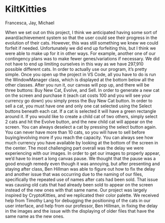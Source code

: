 # KiltKitties

Francesca, Jay, Michael

When we set out on this project, I think we anticipated having some sort of award/achievement system so that the user could see their progress in the evolution of their cats. However, this was still something we knew we could forfeit if needed. Unfortunately we did end up forfeiting this, but I think we were able to make up for it in other ways. For example, another one of our contingency plans was to make fewer genes/variations if necessary. We did not have to end up limiting ourselves in this way as we have 297,910 possible different cats. 
In order to actually use our program, it’s pretty simple. Once you open up the project in VS Code, all you have to do is run the WindowManager class, which is displayed at the bottom below all the other classes. After you run it, our canvas will pop up, and there will be three buttons: Buy New Cat, Evolve, and Sell. In order to generate a new cat on the screen and purchase it (each cat costs 100 and you will see your currency go down) you simply press the Buy New Cat button. In order to sell a cat, you must have one and only one cat selected using the Select buttons beneath each cat. If a cat is selected it will have a green rectangle around it. If you would like to create a child cat of two others, simply select 2 cats and hit the Evolve button, and the new child cat will appear on the screen. You can always deselect a cat by pressing the select button again. You can never have more than 10 cats, so you will have to sell before buying/evolving more if you reach the capacity. You can always see how much currency you have available by looking at the bottom of the screen in the center.
The most challenging part overall was the delay we were experiencing with our images. In order to get our images to properly appear, we’d have to insert a long canvas pause. We thought that the pause was a good enough remedy even though it was annoying, but after presenting and staying after class, Ben Hillman was able to figure out how to fix the delay and another issue that was occurring due to the naming of our files, specifically the repeated use of names after cats had been sold. That issue was causing old cats that had already been sold to appear on the screen instead of the new ones with that same name.
Our project was largely inspired by CryptoKitties, and we replicated their color palette. We received help from Timothy Lang for debugging the positioning of the cats in our user interface, and help from our professor, Ben Hillman, in fixing the delay in the images and the issue with the displaying of older files that have the same name as the new ones. 


